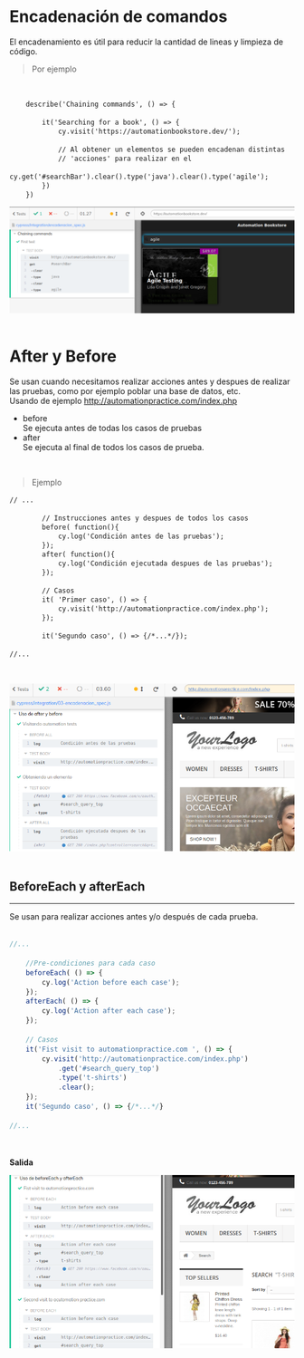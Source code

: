 # Encadenación de comandos

El encadenamiento es útil para reducir la cantidad de lineas y limpieza de código.

>Por ejemplo

<br>

```JS
    describe('Chaining commands', () => {

        it('Searching for a book', () => {
            cy.visit('https://automationbookstore.dev/');

            // Al obtener un elementos se pueden encadenan distintas 
            // 'acciones' para realizar en el
            cy.get('#searchBar').clear().type('java').clear().type('agile');
        })
    })
```

![](./images/8.png)
<br><br>
# **After y Before**
Se usan cuando necesitamos realizar acciones antes y despues de realizar las pruebas, como por ejemplo poblar una base de datos, etc. <br>Usando de  ejemplo http://automationpractice.com/index.php

* before <br>
  Se ejecuta antes de todas los casos de pruebas
* after<br>
  Se ejecuta al final de todos los casos de prueba.
<br>

>Ejemplo

```JS
// ...
        
        // Instrucciones antes y despues de todos los casos
        before( function(){
            cy.log('Condición antes de las pruebas');
        });
        after( function(){
            cy.log('Condición ejecutada despues de las pruebas');
        });

        // Casos
        it( 'Primer caso', () => {
            cy.visit('http://automationpractice.com/index.php');
        });

        it('Segundo caso', () => {/*...*/});

//...
```
<br>

![](../src/images/9.png)
<br><br>


**BeforeEach y afterEach**
---
---
Se usan para realizar acciones antes y/o después de cada prueba.<br><br>
```JavaScript
//...

    //Pre-condiciones para cada caso
    beforeEach( () => {
        cy.log('Action before each case');
    });
    afterEach( () => {
        cy.log('Action after each case');
    });

    // Casos
    it('Fist visit to automationpractice.com ', () => {
        cy.visit('http://automationpractice.com/index.php')
            .get('#search_query_top')
            .type('t-shirts')
            .clear();
    });
    it('Segundo caso', () => {/*...*/}

//...
```
<br><br>
**Salida**

![](./images/10.png)